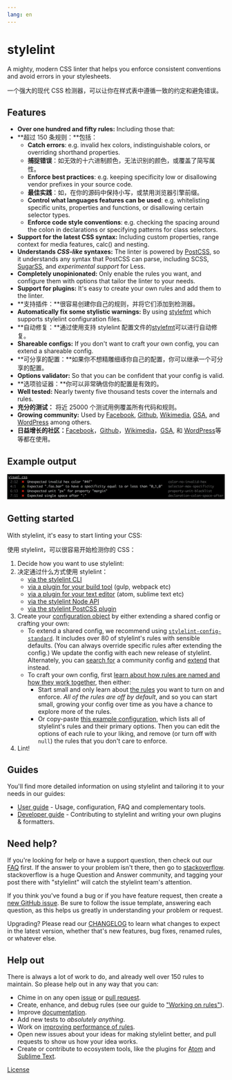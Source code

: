 ```yaml
---
lang: en
---
```

# stylelint

<!--[![NPM version](http://img.shields.io/npm/v/stylelint.svg)](https://www.npmjs.org/package/stylelint) [![Build Status](https://travis-ci.org/stylelint/stylelint.svg?branch=master)](https://travis-ci.org/stylelint/stylelint) [![Build status](https://ci.appveyor.com/api/projects/status/wwajr0886e00g8je/branch/master?svg=true)](https://ci.appveyor.com/project/stylelint/stylelint/branch/master) [![NPM Downloads](https://img.shields.io/npm/dm/stylelint.svg)](https://www.npmjs.org/package/stylelint) [![Bountysource](https://www.bountysource.com/badge/tracker?tracker_id=9282518)](https://www.bountysource.com/trackers/9282518-stylelint?utm_source=9282518&utm_medium=shield&utm_campaign=TRACKER_BADGE)-->


A mighty, modern CSS linter that helps you enforce consistent conventions and avoid errors in your stylesheets.

一个强大的现代 CSS 检测器，可以让你在样式表中遵循一致的约定和避免错误。

## Features

-   **Over one hundred and fifty rules:** Including those that:
-   **超过 150 条规则：**包括：
    -   **Catch errors**: e.g. invalid hex colors, indistinguishable colors, or overriding shorthand properties.
    -   **捕捉错误**：如无效的十六进制颜色，无法识别的颜色，或覆盖了简写属性。
    -   **Enforce best practices**: e.g. keeping specificity low or disallowing vendor prefixes in your source code.
    -   **最佳实践**：如，在你的源码中保持小写，或禁用浏览器引擎前缀。
    -   **Control what languages features can be used**: e.g. whitelisting specific units, properties and functions, or disallowing certain selector types.
    -   **Enforce code style conventions**: e.g. checking the spacing around the colon in declarations or specifying patterns for class selectors.
-   **Support for the latest CSS syntax:** Including custom properties, range context for media features, calc() and nesting.
-   **Understands *CSS-like* syntaxes:** The linter is powered by [PostCSS](https://github.com/postcss/postcss), so it understands any syntax that PostCSS can parse, including SCSS, [SugarSS](https://github.com/postcss/sugarss), and *experimental support* for Less.
-   **Completely unopinionated:** Only enable the rules you want, and configure them with options that tailor the linter to your needs.
-   **Support for plugins:** It's easy to create your own rules and add them to the linter.
-   **支持插件：**很容易创建你自己的规则，并将它们添加到检测器。
-   **Automatically fix some stylistic warnings:** By using [stylefmt](https://github.com/morishitter/stylefmt) which supports stylelint configuration files.
-   **自动修复：**通过使用支持 stylelint 配置文件的[stylefmt](https://github.com/morishitter/stylefmt)可以进行自动修复。
-   **Shareable configs:** If you don't want to craft your own config, you can extend a shareable config.
-   **可分享的配置：**如果你不想精雕细琢你自己的配置，你可以继承一个可分享的配置。
-   **Options validator:** So that you can be confident that your config is valid.
-   **选项验证器：**你可以非常确信你的配置是有效的。
-   **Well tested:** Nearly twenty five thousand tests cover the internals and rules.
-   **充分的测试：** 将近 25000 个测试用例覆盖所有代码和规则。
-   **Growing community:** Used by [Facebook](https://code.facebook.com/posts/879890885467584/improving-css-quality-at-facebook-and-beyond/), [Github](https://github.com/primer/stylelint-config-primer), [Wikimedia](https://github.com/wikimedia/stylelint-config-wikimedia), [GSA](https://github.com/18F/stylelint-rules/), and [WordPress](https://github.com/ntwb/stylelint-config-wordpress/) among others.
-   **日益增长的社区：**[Facebook](https://code.facebook.com/posts/879890885467584/improving-css-quality-at-facebook-and-beyond/)，[Github](https://github.com/primer/stylelint-config-primer)，[Wikimedia](https://github.com/wikimedia/stylelint-config-wikimedia)，[GSA](https://github.com/18F/stylelint-rules/), 和 [WordPress](https://github.com/ntwb/stylelint-config-wordpress/)等等都在使用。

## Example output

![Example](https://github.com/stylelint/stylelint/raw/master/example.png?raw=true)

## Getting started

With stylelint, it's easy to start linting your CSS:

使用 stylelint，可以很容易开始检测你的 CSS：

1.  Decide how you want to use stylelint:
1.  决定通过什么方式使用 stylelint：
    -   [via the stylelint CLI](/docs/user-guide/cli.md)
    -   [via a plugin for your build tool](/docs/user-guide/complementary-tools.md#build-tool-plugins) (gulp, webpack etc)
    -   [via a plugin for your text editor](/docs/user-guide/complementary-tools.md#editor-plugins) (atom, sublime text etc)
    -   [via the stylelint Node API](/docs/user-guide/node-api.md)
    -   [via the stylelint PostCSS plugin](/docs/user-guide/postcss-plugin.md)
2.  Create your [configuration object](/docs/user-guide/configuration.md) by either extending a shared config or crafting your own:
    -   To extend a shared config, we recommend using [`stylelint-config-standard`](https://github.com/stylelint/stylelint-config-standard). It includes over 80 of stylelint's rules with sensible defaults. (You can always override specific rules after extending the config.) We update the config with each new release of stylelint. Alternately, you can [search for](https://www.npmjs.com/browse/keyword/stylelint-config) a community config and [extend](/docs/user-guide/configuration.md#extends) that instead.
    -   To craft your own config, first [learn about how rules are named and how they work together](/docs/user-guide/about-rules.md), then either:
        -   Start small and only learn about [the rules](/docs/user-guide/rules.md) you want to turn on and enforce. *All of the rules are off by default*, and so you can start small, growing your config over time as you have a chance to explore more of the rules.
        -   Or copy-paste [this example configuration](docs/user-guide/example-config.md), which lists all of stylelint's rules and their primary options. Then you can edit the options of each rule to your liking, and remove (or turn off with `null`) the rules that you don't care to enforce.
3.  Lint!

## Guides

You'll find more detailed information on using stylelint and tailoring it to your needs in our guides:

-   [User guide](docs/user-guide.md) - Usage, configuration, FAQ and complementary tools.
-   [Developer guide](docs/developer-guide.md) - Contributing to stylelint and writing your own plugins & formatters.

## Need help?

If you're looking for help or have a support question, then check out our [FAQ](docs/user-guide/faq.md) first. If the answer to your problem isn't there, then go to [stackoverflow](http://stackoverflow.com/questions/tagged/stylelint). stackoverflow is a huge Question and Answer community, and tagging your post there with "stylelint" will catch the stylelint team's attention.

If you think you've found a bug or if you have feature request, then create a [new GitHub issue](https://github.com/stylelint/stylelint/issues/new). Be sure to follow the issue template, answering each question, as this helps us greatly in understanding your problem or request.

Upgrading? Please read our [CHANGELOG](CHANGELOG.md) to learn what changes to expect in the latest version, whether that's new features, bug fixes, renamed rules, or whatever else.

## Help out

There is always a lot of work to do, and already well over 150 rules to maintain. So please help out in any way that you can:

-   Chime in on any open [issue](https://github.com/stylelint/stylelint/issues) or [pull request](https://github.com/stylelint/stylelint/pulls).
-   Create, enhance, and debug rules (see our guide to ["Working on rules"](docs/developer-guide/rules.md)).
-   Improve [documentation](docs/).
-   Add new tests to *absolutely anything*.
-   Work on [improving performance of rules](docs/developer-guide/rules.md#improving-the-performance-of-a-new-or-an-existing-rule).
-   Open new issues about your ideas for making stylelint better, and pull requests to show us how your idea works.
-   Create or contribute to ecosystem tools, like the plugins for [Atom](https://github.com/AtomLinter/linter-stylelint) and [Sublime Text](https://github.com/kungfusheep/SublimeLinter-contrib-stylelint).

[License](https://raw.githubusercontent.com/stylelint/stylelint/master/LICENSE)
